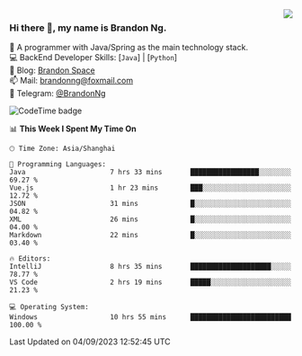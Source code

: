 <img  align="right" src="https://github-readme-stats-brandon0824.vercel.app/api/top-langs/?username=brandon0824&layout=compact">

### Hi there 👋, my name is Brandon Ng.

🌱 A programmer with Java/Spring as the main technology stack.  
💻 BackEnd Developer Skills: [`Java`] | [`Python`]  
📝 Blog: [Brandon Space](https://brandonng.tech)  
📫 Mail: brandonng@foxmail.com  
📰 Telegram: [@BrandonNg](https://t.me/BrandonNg24)  

![CodeTime badge](https://img.shields.io/endpoint?style=flat-square&url=https%3A%2F%2Fapi.codetime.dev%2Fshield%3Fid%3D128%26project%3D%26in%3D604800000)

<!--START_SECTION:waka-->
📊 **This Week I Spent My Time On** 

```text
🕑︎ Time Zone: Asia/Shanghai

💬 Programming Languages: 
Java                     7 hrs 33 mins       █████████████████░░░░░░░░   69.27 % 
Vue.js                   1 hr 23 mins        ███░░░░░░░░░░░░░░░░░░░░░░   12.72 % 
JSON                     31 mins             █░░░░░░░░░░░░░░░░░░░░░░░░   04.82 % 
XML                      26 mins             █░░░░░░░░░░░░░░░░░░░░░░░░   04.00 % 
Markdown                 22 mins             █░░░░░░░░░░░░░░░░░░░░░░░░   03.40 % 

🔥 Editors: 
IntelliJ                 8 hrs 35 mins       ████████████████████░░░░░   78.77 % 
VS Code                  2 hrs 19 mins       █████░░░░░░░░░░░░░░░░░░░░   21.23 % 

💻 Operating System: 
Windows                  10 hrs 55 mins      █████████████████████████   100.00 % 
```


 Last Updated on 04/09/2023 12:52:45 UTC
<!--END_SECTION:waka-->
